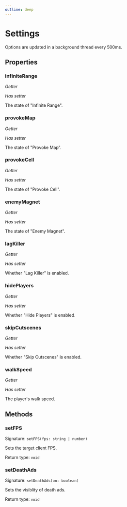 ```yaml
---
outline: deep
---
```

# Settings

Options are updated in a background thread every 500ms.

## Properties

### infiniteRange
*Getter*

*Has setter*

The state of "Infinite Range".

### provokeMap
*Getter*

*Has setter*

The state of "Provoke Map".

### provokeCell
*Getter*

*Has setter*

The state of "Provoke Cell".

### enemyMagnet
*Getter*

*Has setter*

The state of "Enemy Magnet".

### lagKiller
*Getter*

*Has setter*

Whether "Lag Killer" is enabled.

### hidePlayers
*Getter*

*Has setter*

Whether "Hide Players" is enabled.

### skipCutscenes
*Getter*

*Has setter*

Whether "Skip Cutscenes" is enabled.

### walkSpeed
*Getter*

*Has setter*

The player's walk speed.

## Methods

### setFPS
Signature: `setFPS(fps: string | number)`

Sets the target client FPS.


Return type: `void`

### setDeathAds
Signature: `setDeathAds(on: boolean)`

Sets the visiblity of death ads.


Return type: `void`